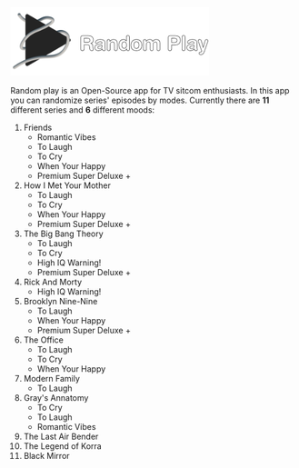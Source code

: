![](/app/src/main/res/drawable/logo.png)


Random play is an Open-Source app for TV sitcom enthusiasts.
In this app you can randomize series' episodes by modes.
Currently there are **11** different series and **6** different moods:<p>

1. Friends 
    - Romantic Vibes
    - To Laugh
    - To Cry
    - When Your Happy
    - Premium Super Deluxe +
2. How I Met Your Mother
    - To Laugh
    - To Cry
    - When Your Happy
    - Premium Super Deluxe +
3. The Big Bang Theory
    - To Laugh
    - To Cry
    - High IQ Warning!
    - Premium Super Deluxe +
4. Rick And Morty
    - High IQ Warning!
5. Brooklyn Nine-Nine
    - To Laugh
    - When Your Happy
    - Premium Super Deluxe +
6. The Office
    - To Laugh
    - To Cry
    - When Your Happy
7. Modern Family
    - To Laugh
8. Gray's Annatomy
    - To Cry
    - To Laugh
    - Romantic Vibes
9. The Last Air Bender
10. The Legend of Korra
11. Black Mirror

